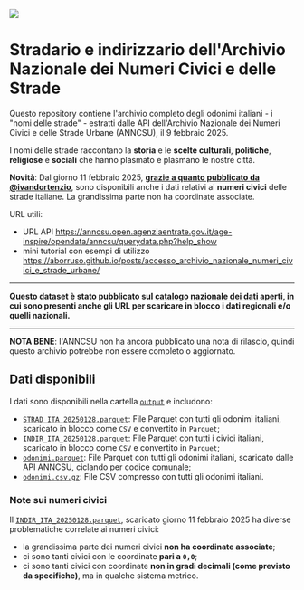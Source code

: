 <a href="https://datibenecomune.substack.com/about"><img src="https://img.shields.io/badge/%F0%9F%99%8F-%23datiBeneComune-%23cc3232"/></a>

# Stradario e indirizzario dell'Archivio Nazionale dei Numeri Civici e delle Strade

Questo repository contiene l'archivio completo degli odonimi italiani - i "nomi delle strade" -  estratti dalle API dell'Archivio Nazionale dei Numeri Civici e delle Strade Urbane (ANNCSU), il 9 febbraio 2025.

I nomi delle strade raccontano la **storia** e le **scelte culturali**, **politiche**, **religiose** e **sociali** che hanno plasmato e plasmano le nostre città.

**Novità**: Dal giorno 11 febbraio 2025, [**grazie a quanto pubblicato da @ivandortenzio**](https://github.com/ivandorte/anncsu_dump), sono disponibili anche i dati relativi ai **numeri civici** delle strade italiane. La grandissima parte non ha coordinate associate.

URL utili:

- URL API https://anncsu.open.agenziaentrate.gov.it/age-inspire/opendata/anncsu/querydata.php?help_show
- mini tutorial con esempi di utilizzo <https://aborruso.github.io/posts/accesso_archivio_nazionale_numeri_civici_e_strade_urbane/>

---

**Questo dataset è stato pubblicato sul [catalogo nazionale dei dati aperti](https://www.dati.gov.it/view-dataset/dataset?id=c71b8aca-da9f-486a-bd22-9b532accf7df), in cui sono presenti anche gli URL per scaricare in blocco i dati regionali e/o quelli nazionali.**

---

**NOTA BENE**: l'ANNCSU non ha ancora pubblicato una nota di rilascio, quindi questo archivio potrebbe non essere completo o aggiornato.

## Dati disponibili

I dati sono disponibili nella cartella [`output`](output) e includono:

- [`STRAD_ITA_20250128.parquet`](output/STRAD_ITA_20250128.parquet): File Parquet con tutti gli odonimi italiani, scaricato in blocco come `CSV` e convertito in `Parquet`;
- [`INDIR_ITA_20250128.parquet`](output/INDIR_ITA_20250128.parquet): File Parquet con tutti i civici italiani, scaricato in blocco come `CSV` e convertito in `Parquet`;
- [`odonimi.parquet`](output/odonimi.parquet): File Parquet con tutti gli odonimi italiani, scaricato dalle API ANNCSU, ciclando per codice comunale;
- [`odonimi.csv.gz`](output/odonimi.csv.gz): File CSV compresso con tutti gli odonimi italiani.

### Note sui numeri civici

Il [`INDIR_ITA_20250128.parquet`](output/INDIR_ITA_20250128.parquet), scaricato giorno 11 febbraio 2025 ha diverse problematiche correlate ai numeri civici:

- la grandissima parte dei numeri civici **non ha coordinate associate**;
- ci sono tanti civici con le coordinate **pari a `0,0`**;
- ci sono tanti civici con coordinate **non in gradi decimali (come previsto da specifiche)**, ma in qualche sistema metrico.
